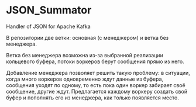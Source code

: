 # JSON_Summator
Handler of JSON for Apache Kafka

В репозитории две ветки: основная (с менеджером) и ветка без менеджера. 

Ветка без менеджера возможна из-за выбранной реализации кольцевого буфера, потоки воркеров берут сообщения прямо из него.

Добавление менеджера позволяет решить такую проблему: в ситуации, когда много воркеров одновременно ждут данные из буфера, сообщения уходят по одному, 
то есть пока один воркер забирает своё сообщение, другие ждут. Предлагается каждому воркеру создать свой буфер и пополнять его из менеджера, как только 
появляется место.
